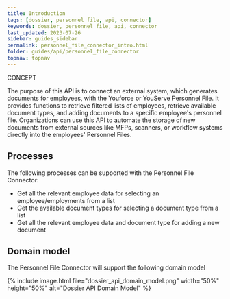 ```yaml
---
title: Introduction
tags: [dossier, personnel file, api, connector]
keywords: dossier, personnel file, api, connector
last_updated: 2023-07-26
sidebar: guides_sidebar
permalink: personnel_file_connector_intro.html
folder: guides/api/personnel_file_connector
topnav: topnav
---
```


<span class="label label-success">CONCEPT</span>

The purpose of this API is to connect an external system, which generates documents for employees, with the Youforce or YouServe Personnel File. It provides functions to retrieve filtered lists of employees, retrieve available document types, and adding documents to a specific employee's personnel file. Organizations can use this API to automate the storage of new documents from external sources like MFPs, scanners, or workflow systems directly into the employees' Personnel Files.

## Processes
The following processes can be supported with the Personnel File Connector:
- Get all the relevant employee data for selecting an employee/employments from a list
- Get the available document types for selecting a document type from a list
- Get all the relevant employee data and document type for adding a new  document


## Domain model
The Personnel File Connector will support the following domain model

{% include image.html file="dossier_api_domain_model.png" width="50%" height="50%" alt="Dossier API Domain Model" %}
